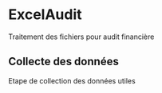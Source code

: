 # ExcelAudit
Traitement des fichiers pour audit financière
## Collecte des données
Etape de collection des données utiles

